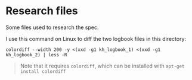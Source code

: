 # Research files

Some files used to research the spec.

I use this command on Linux to diff the two logbook files in this directory:

```
colordiff --width 200 -y <(xxd -g1 kh_logbook_1) <(xxd -g1 kh_logbook_2) | less -R
```

> Note that it requires `colordiff`, which can be installed with `apt-get install colordiff`

